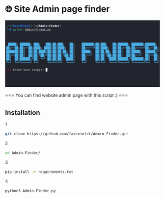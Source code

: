 # 🌐 Site Admin page finder
<img src="/screenshot.jpg" alt="Screenshot">

⭐️⭐️⭐️ You can find website admin page with this script :) ⭐️⭐️⭐️
## Installation
1
```bash
git clone https://github.com/fakeviolet/Admin-Finder.git
```
2
```bash
cd Admin-Finder/
```
3
```bash
pip install -r requirements.txt
```
4
```bash
python3 Admin-Finder.py
```
